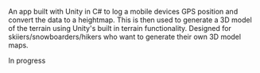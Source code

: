 ﻿An app built with Unity in C# to log a mobile devices GPS position and convert the data to a heightmap. This is then used to generate a 3D model of the terrain using Unity's built in terrain functionality.
Designed for skiiers/snowboarders/hikers who want to generate their own 3D model maps.

In progress
